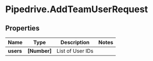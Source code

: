 # Pipedrive.AddTeamUserRequest

## Properties

Name | Type | Description | Notes
------------ | ------------- | ------------- | -------------
**users** | **[Number]** | List of User IDs | 



